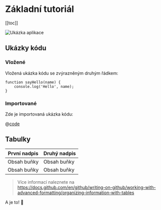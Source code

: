 # Základní tutoriál

[[toc]]

<img :src="$withBase('/media/basic-preview.gif')" alt="Ukázka aplikace">

## Ukázky kódu

### Vložené

Vložená ukázka kódu se zvýrazněným druhým řádkem:

```js{2}
function sayHello(name) {
    console.log('Hello', name);
}
```

### Importované

Zde je importovaná ukázka kódu:

@[code](@snippets/basic/app.js)

## Tabulky

| První nadpis  | Druhý nadpis  |
| ------------- | ------------- |
| Obsah buňky   | Obsah buňky   |
| Obsah buňky   | Obsah buňky   |

> Více informací naleznete na https://docs.github.com/en/github/writing-on-github/working-with-advanced-formatting/organizing-information-with-tables

A je to! :tada:
